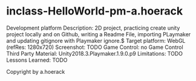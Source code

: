 # inclass-HelloWorld-pm-a.hoerack
Development platform
Description: 2D project, practicing create unity project locally and
on Github, writing a Readme File, importing PLaymaker and updating gitignore
with Playmaker ignore.$
Target platform: WebGL (refRes: 1280x720)
Screenshot: TODO
Game Control: no Game Control
Third Party Material: Unity2018.3.Playmaker.1.9.0.p9
Limitations: TODO
Lessons Learned: TODO

Copyright by a.hoerack
